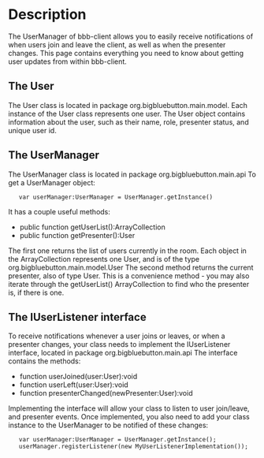 # Description #
The UserManager of bbb-client allows you to easily receive notifications of when users join and leave the client, as well as when the presenter changes. This page contains everything you need to know about getting user updates from within bbb-client.

## The User ##
The User class is located in package org.bigbluebutton.main.model.
Each instance of the User class represents one user. The User object contains information about the user, such as their name, role, presenter status, and unique user id.

## The UserManager ##
The UserManager class is located in package org.bigbluebutton.main.api
To get a UserManager object:
```
   var userManager:UserManager = UserManager.getInstance()
```

It has a couple useful methods:
  * public function getUserList():ArrayCollection
  * public function getPresenter():User

The first one returns the list of users currently in the room. Each object in the ArrayCollection represents one User, and is of the type org.bigbluebutton.main.model.User
The second method returns the current presenter, also of type User. This is a convenience method - you may also iterate through the getUserList() ArrayCollection to find who the presenter is, if there is one.

## The IUserListener interface ##
To receive notifications whenever a user joins or leaves, or when a presenter changes, your class needs to implement the IUserListener interface, located in package org.bigbluebutton.main.api
The interface contains the methods:
  * function userJoined(user:User):void
  * function userLeft(user:User):void
  * function presenterChanged(newPresenter:User):void

Implementing the interface will allow your class to listen to user join/leave, and presenter events. Once implemented, you also need to add your class instance to the UserManager to be notified of these changes:
```
   var userManager:UserManager = UserManager.getInstance();
   userManager.registerListener(new MyUserListenerImplementation());
```